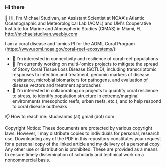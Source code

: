 ### Hi there

👋 Hi, I'm Michael Studivan, an Assistant Scientist at NOAA's Atlantic Oceanographic and Meteorological Lab (AOML) and UM's Cooperative Institute for Marine and Atmospheric Studies (CIMAS) in Miami, FL
http://michaelstudivan.weebly.com

I am a coral disease and 'omics PI for the AOML Coral Program (https://www.aoml.noaa.gov/coral-reef-ecosystems/):
- 👀 I'm interested in connectivity and resilience of coral reef populations
- 🔭 I'm currently working on multi-'omics projects to mitigate the spread of Stony Coral Tissue Loss Disease (SCTLD), including transcriptomic responses to infection and treatment, genomic markers of disease resistance, microbial biomarkers for pathogens, and evaluation of disease vectors and treatment approaches
- 🤝 I'm interested in collaborating on projects to quantify coral resilience to stress, to identify population structure in extreme/marginal environments (mesophotic reefs, urban reefs, etc.), and to help respond to coral disease outbreaks

📫 How to reach me: studivanms (at) gmail (dot) com


Copyright Notice: These documents are protected by various copyright laws. However, I may distribute copies to individuals for personal, research use. Downloading any of the PDF in this repository constitutes your request for a personal copy of the linked article and my delivery of a personal copy. Any other use or distribution is prohibited. These are provided as a means to ensure timely dissemination of scholarly and technical work on a noncommercial basis.
